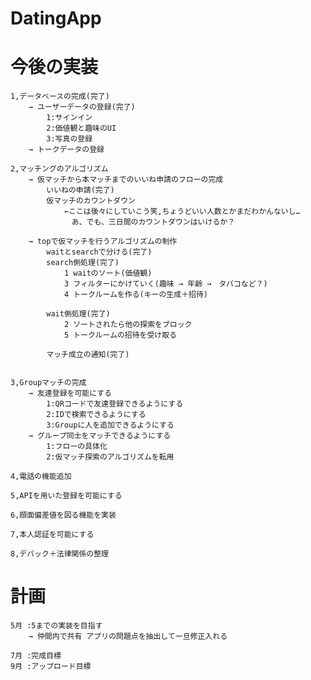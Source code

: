 # DatingApp

# 今後の実装
    1,データベースの完成(完了)
        → ユーザーデータの登録(完了)
            1:サインイン
            2:価値観と趣味のUI
            3:写真の登録
        → トークデータの登録

    2,マッチングのアルゴリズム
        → 仮マッチから本マッチまでのいいね申請のフローの完成
            いいねの申請(完了)
            仮マッチのカウントダウン
                ←ここは後々にしていこう笑,ちょうどいい人数とかまだわかんないし…
                　あ、でも、三日間のカウントダウンはいけるか？

        → topで仮マッチを行うアルゴリズムの制作
            waitとsearchで分ける(完了)
            search側処理(完了)
                1 waitのソート(価値観)
                3 フィルターにかけていく(趣味 → 年齢 →　タバコなど？)
                4 トークルームを作る(キーの生成＋招待)

            wait側処理(完了)
                2 ソートされたら他の探索をブロック
                5 トークルームの招待を受け取る

            マッチ成立の通知(完了)


    3,Groupマッチの完成
        → 友達登録を可能にする
            1:QRコードで友達登録できるようにする
            2:IDで検索できるようにする
            3:Groupに人を追加できるようにする
        → グループ同士をマッチできるようにする
            1:フローの具体化
            2:仮マッチ探索のアルゴリズムを転用

    4,電話の機能追加

    5,APIを用いた登録を可能にする

    6,顔面偏差値を図る機能を実装

    7,本人認証を可能にする

    8,デバック＋法律関係の整理

# 計画
    5月 :5までの実装を目指す
        → 仲間内で共有 アプリの問題点を抽出して一旦修正入れる

    7月 :完成目標
    9月 :アップロード目標
